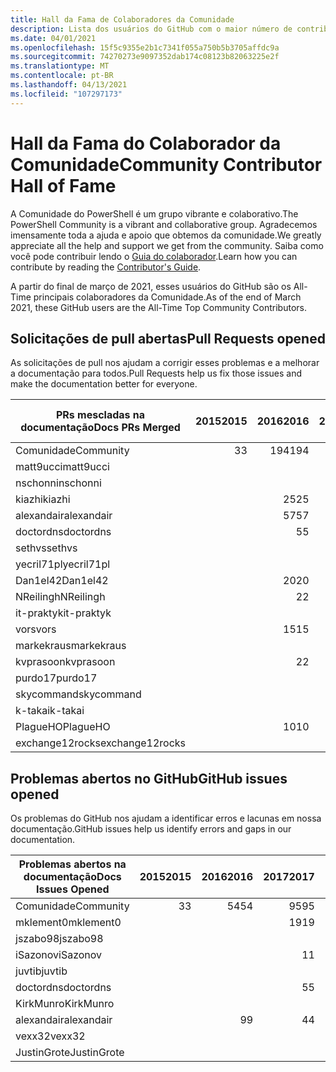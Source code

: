 ```yaml
---
title: Hall da Fama de Colaboradores da Comunidade
description: Lista dos usuários do GitHub com o maior número de contribuições para o projeto PowerShell-Doc.
ms.date: 04/01/2021
ms.openlocfilehash: 15f5c9355e2b1c7341f055a750b5b3705affdc9a
ms.sourcegitcommit: 74270273e9097352dab174c08123b82063225e2f
ms.translationtype: MT
ms.contentlocale: pt-BR
ms.lasthandoff: 04/13/2021
ms.locfileid: "107297173"
---
```

# <a name="community-contributor-hall-of-fame"></a><span data-ttu-id="a4993-103">Hall da Fama do Colaborador da Comunidade</span><span class="sxs-lookup"><span data-stu-id="a4993-103">Community Contributor Hall of Fame</span></span>

<span data-ttu-id="a4993-104">A Comunidade do PowerShell é um grupo vibrante e colaborativo.</span><span class="sxs-lookup"><span data-stu-id="a4993-104">The PowerShell Community is a vibrant and collaborative group.</span></span> <span data-ttu-id="a4993-105">Agradecemos imensamente toda a ajuda e apoio que obtemos da comunidade.</span><span class="sxs-lookup"><span data-stu-id="a4993-105">We greatly appreciate all the help and support we get from the community.</span></span> <span data-ttu-id="a4993-106">Saiba como você pode contribuir lendo o [Guia do colaborador][contrib].</span><span class="sxs-lookup"><span data-stu-id="a4993-106">Learn how you can contribute by reading the [Contributor's Guide][contrib].</span></span>

<span data-ttu-id="a4993-107">A partir do final de março de 2021, esses usuários do GitHub são os All-Time principais colaboradores da Comunidade.</span><span class="sxs-lookup"><span data-stu-id="a4993-107">As of the end of March 2021, these GitHub users are the All-Time Top Community Contributors.</span></span>

## <a name="pull-requests-opened"></a><span data-ttu-id="a4993-108">Solicitações de pull abertas</span><span class="sxs-lookup"><span data-stu-id="a4993-108">Pull Requests opened</span></span>

<span data-ttu-id="a4993-109">As solicitações de pull nos ajudam a corrigir esses problemas e a melhorar a documentação para todos.</span><span class="sxs-lookup"><span data-stu-id="a4993-109">Pull Requests help us fix those issues and make the documentation better for everyone.</span></span>

| <span data-ttu-id="a4993-110">PRs mescladas na documentação</span><span class="sxs-lookup"><span data-stu-id="a4993-110">Docs PRs Merged</span></span> | <span data-ttu-id="a4993-111">2015</span><span class="sxs-lookup"><span data-stu-id="a4993-111">2015</span></span> | <span data-ttu-id="a4993-112">2016</span><span class="sxs-lookup"><span data-stu-id="a4993-112">2016</span></span> | <span data-ttu-id="a4993-113">2017</span><span class="sxs-lookup"><span data-stu-id="a4993-113">2017</span></span> | <span data-ttu-id="a4993-114">2018</span><span class="sxs-lookup"><span data-stu-id="a4993-114">2018</span></span> | <span data-ttu-id="a4993-115">2019</span><span class="sxs-lookup"><span data-stu-id="a4993-115">2019</span></span> | <span data-ttu-id="a4993-116">2020</span><span class="sxs-lookup"><span data-stu-id="a4993-116">2020</span></span> | <span data-ttu-id="a4993-117">2021</span><span class="sxs-lookup"><span data-stu-id="a4993-117">2021</span></span> | <span data-ttu-id="a4993-118">Grande Total</span><span class="sxs-lookup"><span data-stu-id="a4993-118">Grand Total</span></span> |
| --------------- | ---: | ---: | ---: | ---: | ---: | ---: | ---: | ----------: |
| <span data-ttu-id="a4993-119">Comunidade</span><span class="sxs-lookup"><span data-stu-id="a4993-119">Community</span></span>       |    <span data-ttu-id="a4993-120">3</span><span class="sxs-lookup"><span data-stu-id="a4993-120">3</span></span> |  <span data-ttu-id="a4993-121">194</span><span class="sxs-lookup"><span data-stu-id="a4993-121">194</span></span> |  <span data-ttu-id="a4993-122">446</span><span class="sxs-lookup"><span data-stu-id="a4993-122">446</span></span> |  <span data-ttu-id="a4993-123">467</span><span class="sxs-lookup"><span data-stu-id="a4993-123">467</span></span> |  <span data-ttu-id="a4993-124">321</span><span class="sxs-lookup"><span data-stu-id="a4993-124">321</span></span> |  <span data-ttu-id="a4993-125">162</span><span class="sxs-lookup"><span data-stu-id="a4993-125">162</span></span> |   <span data-ttu-id="a4993-126">31</span><span class="sxs-lookup"><span data-stu-id="a4993-126">31</span></span> |        <span data-ttu-id="a4993-127">1624</span><span class="sxs-lookup"><span data-stu-id="a4993-127">1624</span></span> |
| <span data-ttu-id="a4993-128">matt9ucci</span><span class="sxs-lookup"><span data-stu-id="a4993-128">matt9ucci</span></span>       |      |      |  <span data-ttu-id="a4993-129">157</span><span class="sxs-lookup"><span data-stu-id="a4993-129">157</span></span> |   <span data-ttu-id="a4993-130">80</span><span class="sxs-lookup"><span data-stu-id="a4993-130">80</span></span> |   <span data-ttu-id="a4993-131">30</span><span class="sxs-lookup"><span data-stu-id="a4993-131">30</span></span> |    <span data-ttu-id="a4993-132">1</span><span class="sxs-lookup"><span data-stu-id="a4993-132">1</span></span> |    <span data-ttu-id="a4993-133">2</span><span class="sxs-lookup"><span data-stu-id="a4993-133">2</span></span> |         <span data-ttu-id="a4993-134">270</span><span class="sxs-lookup"><span data-stu-id="a4993-134">270</span></span> |
| <span data-ttu-id="a4993-135">nschonni</span><span class="sxs-lookup"><span data-stu-id="a4993-135">nschonni</span></span>        |      |      |      |   <span data-ttu-id="a4993-136">14</span><span class="sxs-lookup"><span data-stu-id="a4993-136">14</span></span> |  <span data-ttu-id="a4993-137">138</span><span class="sxs-lookup"><span data-stu-id="a4993-137">138</span></span> |   <span data-ttu-id="a4993-138">10</span><span class="sxs-lookup"><span data-stu-id="a4993-138">10</span></span> |      |         <span data-ttu-id="a4993-139">162</span><span class="sxs-lookup"><span data-stu-id="a4993-139">162</span></span> |
| <span data-ttu-id="a4993-140">kiazhi</span><span class="sxs-lookup"><span data-stu-id="a4993-140">kiazhi</span></span>          |      |   <span data-ttu-id="a4993-141">25</span><span class="sxs-lookup"><span data-stu-id="a4993-141">25</span></span> |   <span data-ttu-id="a4993-142">78</span><span class="sxs-lookup"><span data-stu-id="a4993-142">78</span></span> |   <span data-ttu-id="a4993-143">12</span><span class="sxs-lookup"><span data-stu-id="a4993-143">12</span></span> |      |      |      |         <span data-ttu-id="a4993-144">115</span><span class="sxs-lookup"><span data-stu-id="a4993-144">115</span></span> |
| <span data-ttu-id="a4993-145">alexandair</span><span class="sxs-lookup"><span data-stu-id="a4993-145">alexandair</span></span>      |      |   <span data-ttu-id="a4993-146">57</span><span class="sxs-lookup"><span data-stu-id="a4993-146">57</span></span> |    <span data-ttu-id="a4993-147">7</span><span class="sxs-lookup"><span data-stu-id="a4993-147">7</span></span> |   <span data-ttu-id="a4993-148">26</span><span class="sxs-lookup"><span data-stu-id="a4993-148">26</span></span> |    <span data-ttu-id="a4993-149">2</span><span class="sxs-lookup"><span data-stu-id="a4993-149">2</span></span> |    <span data-ttu-id="a4993-150">1</span><span class="sxs-lookup"><span data-stu-id="a4993-150">1</span></span> |      |          <span data-ttu-id="a4993-151">93</span><span class="sxs-lookup"><span data-stu-id="a4993-151">93</span></span> |
| <span data-ttu-id="a4993-152">doctordns</span><span class="sxs-lookup"><span data-stu-id="a4993-152">doctordns</span></span>       |      |    <span data-ttu-id="a4993-153">5</span><span class="sxs-lookup"><span data-stu-id="a4993-153">5</span></span> |   <span data-ttu-id="a4993-154">32</span><span class="sxs-lookup"><span data-stu-id="a4993-154">32</span></span> |   <span data-ttu-id="a4993-155">20</span><span class="sxs-lookup"><span data-stu-id="a4993-155">20</span></span> |    <span data-ttu-id="a4993-156">7</span><span class="sxs-lookup"><span data-stu-id="a4993-156">7</span></span> |    <span data-ttu-id="a4993-157">9</span><span class="sxs-lookup"><span data-stu-id="a4993-157">9</span></span> |      |          <span data-ttu-id="a4993-158">73</span><span class="sxs-lookup"><span data-stu-id="a4993-158">73</span></span> |
| <span data-ttu-id="a4993-159">sethvs</span><span class="sxs-lookup"><span data-stu-id="a4993-159">sethvs</span></span>          |      |      |    <span data-ttu-id="a4993-160">1</span><span class="sxs-lookup"><span data-stu-id="a4993-160">1</span></span> |   <span data-ttu-id="a4993-161">44</span><span class="sxs-lookup"><span data-stu-id="a4993-161">44</span></span> |      |   <span data-ttu-id="a4993-162">20</span><span class="sxs-lookup"><span data-stu-id="a4993-162">20</span></span> |      |          <span data-ttu-id="a4993-163">65</span><span class="sxs-lookup"><span data-stu-id="a4993-163">65</span></span> |
| <span data-ttu-id="a4993-164">yecril71pl</span><span class="sxs-lookup"><span data-stu-id="a4993-164">yecril71pl</span></span>      |      |      |      |      |      |   <span data-ttu-id="a4993-165">21</span><span class="sxs-lookup"><span data-stu-id="a4993-165">21</span></span> |      |          <span data-ttu-id="a4993-166">21</span><span class="sxs-lookup"><span data-stu-id="a4993-166">21</span></span> |
| <span data-ttu-id="a4993-167">Dan1el42</span><span class="sxs-lookup"><span data-stu-id="a4993-167">Dan1el42</span></span>        |      |   <span data-ttu-id="a4993-168">20</span><span class="sxs-lookup"><span data-stu-id="a4993-168">20</span></span> |      |      |      |      |      |          <span data-ttu-id="a4993-169">20</span><span class="sxs-lookup"><span data-stu-id="a4993-169">20</span></span> |
| <span data-ttu-id="a4993-170">NReilingh</span><span class="sxs-lookup"><span data-stu-id="a4993-170">NReilingh</span></span>       |      |    <span data-ttu-id="a4993-171">2</span><span class="sxs-lookup"><span data-stu-id="a4993-171">2</span></span> |      |   <span data-ttu-id="a4993-172">13</span><span class="sxs-lookup"><span data-stu-id="a4993-172">13</span></span> |    <span data-ttu-id="a4993-173">3</span><span class="sxs-lookup"><span data-stu-id="a4993-173">3</span></span> |      |      |          <span data-ttu-id="a4993-174">18</span><span class="sxs-lookup"><span data-stu-id="a4993-174">18</span></span> |
| <span data-ttu-id="a4993-175">it-praktyk</span><span class="sxs-lookup"><span data-stu-id="a4993-175">it-praktyk</span></span>      |      |      |      |   <span data-ttu-id="a4993-176">16</span><span class="sxs-lookup"><span data-stu-id="a4993-176">16</span></span> |    <span data-ttu-id="a4993-177">1</span><span class="sxs-lookup"><span data-stu-id="a4993-177">1</span></span> |      |      |          <span data-ttu-id="a4993-178">17</span><span class="sxs-lookup"><span data-stu-id="a4993-178">17</span></span> |
| <span data-ttu-id="a4993-179">vors</span><span class="sxs-lookup"><span data-stu-id="a4993-179">vors</span></span>            |      |   <span data-ttu-id="a4993-180">15</span><span class="sxs-lookup"><span data-stu-id="a4993-180">15</span></span> |    <span data-ttu-id="a4993-181">1</span><span class="sxs-lookup"><span data-stu-id="a4993-181">1</span></span> |      |      |      |      |          <span data-ttu-id="a4993-182">16</span><span class="sxs-lookup"><span data-stu-id="a4993-182">16</span></span> |
| <span data-ttu-id="a4993-183">markekraus</span><span class="sxs-lookup"><span data-stu-id="a4993-183">markekraus</span></span>      |      |      |   <span data-ttu-id="a4993-184">11</span><span class="sxs-lookup"><span data-stu-id="a4993-184">11</span></span> |    <span data-ttu-id="a4993-185">5</span><span class="sxs-lookup"><span data-stu-id="a4993-185">5</span></span> |      |      |      |          <span data-ttu-id="a4993-186">16</span><span class="sxs-lookup"><span data-stu-id="a4993-186">16</span></span> |
| <span data-ttu-id="a4993-187">kvprasoon</span><span class="sxs-lookup"><span data-stu-id="a4993-187">kvprasoon</span></span>       |      |    <span data-ttu-id="a4993-188">2</span><span class="sxs-lookup"><span data-stu-id="a4993-188">2</span></span> |    <span data-ttu-id="a4993-189">1</span><span class="sxs-lookup"><span data-stu-id="a4993-189">1</span></span> |    <span data-ttu-id="a4993-190">7</span><span class="sxs-lookup"><span data-stu-id="a4993-190">7</span></span> |    <span data-ttu-id="a4993-191">2</span><span class="sxs-lookup"><span data-stu-id="a4993-191">2</span></span> |    <span data-ttu-id="a4993-192">2</span><span class="sxs-lookup"><span data-stu-id="a4993-192">2</span></span> |      |          <span data-ttu-id="a4993-193">14</span><span class="sxs-lookup"><span data-stu-id="a4993-193">14</span></span> |
| <span data-ttu-id="a4993-194">purdo17</span><span class="sxs-lookup"><span data-stu-id="a4993-194">purdo17</span></span>         |      |      |      |   <span data-ttu-id="a4993-195">13</span><span class="sxs-lookup"><span data-stu-id="a4993-195">13</span></span> |      |      |      |          <span data-ttu-id="a4993-196">13</span><span class="sxs-lookup"><span data-stu-id="a4993-196">13</span></span> |
| <span data-ttu-id="a4993-197">skycommand</span><span class="sxs-lookup"><span data-stu-id="a4993-197">skycommand</span></span>      |      |      |    <span data-ttu-id="a4993-198">1</span><span class="sxs-lookup"><span data-stu-id="a4993-198">1</span></span> |    <span data-ttu-id="a4993-199">3</span><span class="sxs-lookup"><span data-stu-id="a4993-199">3</span></span> |    <span data-ttu-id="a4993-200">3</span><span class="sxs-lookup"><span data-stu-id="a4993-200">3</span></span> |    <span data-ttu-id="a4993-201">6</span><span class="sxs-lookup"><span data-stu-id="a4993-201">6</span></span> |      |          <span data-ttu-id="a4993-202">13</span><span class="sxs-lookup"><span data-stu-id="a4993-202">13</span></span> |
| <span data-ttu-id="a4993-203">k-takai</span><span class="sxs-lookup"><span data-stu-id="a4993-203">k-takai</span></span>         |      |      |      |    <span data-ttu-id="a4993-204">5</span><span class="sxs-lookup"><span data-stu-id="a4993-204">5</span></span> |    <span data-ttu-id="a4993-205">1</span><span class="sxs-lookup"><span data-stu-id="a4993-205">1</span></span> |    <span data-ttu-id="a4993-206">7</span><span class="sxs-lookup"><span data-stu-id="a4993-206">7</span></span> |      |          <span data-ttu-id="a4993-207">13</span><span class="sxs-lookup"><span data-stu-id="a4993-207">13</span></span> |
| <span data-ttu-id="a4993-208">PlagueHO</span><span class="sxs-lookup"><span data-stu-id="a4993-208">PlagueHO</span></span>        |      |   <span data-ttu-id="a4993-209">10</span><span class="sxs-lookup"><span data-stu-id="a4993-209">10</span></span> |      |      |    <span data-ttu-id="a4993-210">1</span><span class="sxs-lookup"><span data-stu-id="a4993-210">1</span></span> |      |      |          <span data-ttu-id="a4993-211">11</span><span class="sxs-lookup"><span data-stu-id="a4993-211">11</span></span> |
| <span data-ttu-id="a4993-212">exchange12rocks</span><span class="sxs-lookup"><span data-stu-id="a4993-212">exchange12rocks</span></span> |      |      |    <span data-ttu-id="a4993-213">7</span><span class="sxs-lookup"><span data-stu-id="a4993-213">7</span></span> |    <span data-ttu-id="a4993-214">3</span><span class="sxs-lookup"><span data-stu-id="a4993-214">3</span></span> |      |      |    <span data-ttu-id="a4993-215">1</span><span class="sxs-lookup"><span data-stu-id="a4993-215">1</span></span> |          <span data-ttu-id="a4993-216">11</span><span class="sxs-lookup"><span data-stu-id="a4993-216">11</span></span> |

## <a name="github-issues-opened"></a><span data-ttu-id="a4993-217">Problemas abertos no GitHub</span><span class="sxs-lookup"><span data-stu-id="a4993-217">GitHub issues opened</span></span>

<span data-ttu-id="a4993-218">Os problemas do GitHub nos ajudam a identificar erros e lacunas em nossa documentação.</span><span class="sxs-lookup"><span data-stu-id="a4993-218">GitHub issues help us identify errors and gaps in our documentation.</span></span>

| <span data-ttu-id="a4993-219">Problemas abertos na documentação</span><span class="sxs-lookup"><span data-stu-id="a4993-219">Docs Issues Opened</span></span> | <span data-ttu-id="a4993-220">2015</span><span class="sxs-lookup"><span data-stu-id="a4993-220">2015</span></span> | <span data-ttu-id="a4993-221">2016</span><span class="sxs-lookup"><span data-stu-id="a4993-221">2016</span></span> | <span data-ttu-id="a4993-222">2017</span><span class="sxs-lookup"><span data-stu-id="a4993-222">2017</span></span> | <span data-ttu-id="a4993-223">2018</span><span class="sxs-lookup"><span data-stu-id="a4993-223">2018</span></span> | <span data-ttu-id="a4993-224">2019</span><span class="sxs-lookup"><span data-stu-id="a4993-224">2019</span></span> | <span data-ttu-id="a4993-225">2020</span><span class="sxs-lookup"><span data-stu-id="a4993-225">2020</span></span> | <span data-ttu-id="a4993-226">2021</span><span class="sxs-lookup"><span data-stu-id="a4993-226">2021</span></span> | <span data-ttu-id="a4993-227">Grande Total</span><span class="sxs-lookup"><span data-stu-id="a4993-227">Grand Total</span></span> |
| ------------------ | ---: | ---: | ---: | ---: | ---: | ---: | ---: | ----------: |
| <span data-ttu-id="a4993-228">Comunidade</span><span class="sxs-lookup"><span data-stu-id="a4993-228">Community</span></span>          |    <span data-ttu-id="a4993-229">3</span><span class="sxs-lookup"><span data-stu-id="a4993-229">3</span></span> |   <span data-ttu-id="a4993-230">54</span><span class="sxs-lookup"><span data-stu-id="a4993-230">54</span></span> |   <span data-ttu-id="a4993-231">95</span><span class="sxs-lookup"><span data-stu-id="a4993-231">95</span></span> |  <span data-ttu-id="a4993-232">213</span><span class="sxs-lookup"><span data-stu-id="a4993-232">213</span></span> |  <span data-ttu-id="a4993-233">575</span><span class="sxs-lookup"><span data-stu-id="a4993-233">575</span></span> |  <span data-ttu-id="a4993-234">584</span><span class="sxs-lookup"><span data-stu-id="a4993-234">584</span></span> |  <span data-ttu-id="a4993-235">110</span><span class="sxs-lookup"><span data-stu-id="a4993-235">110</span></span> |        <span data-ttu-id="a4993-236">1634</span><span class="sxs-lookup"><span data-stu-id="a4993-236">1634</span></span> |
| <span data-ttu-id="a4993-237">mklement0</span><span class="sxs-lookup"><span data-stu-id="a4993-237">mklement0</span></span>          |      |      |   <span data-ttu-id="a4993-238">19</span><span class="sxs-lookup"><span data-stu-id="a4993-238">19</span></span> |   <span data-ttu-id="a4993-239">60</span><span class="sxs-lookup"><span data-stu-id="a4993-239">60</span></span> |   <span data-ttu-id="a4993-240">56</span><span class="sxs-lookup"><span data-stu-id="a4993-240">56</span></span> |   <span data-ttu-id="a4993-241">61</span><span class="sxs-lookup"><span data-stu-id="a4993-241">61</span></span> |   <span data-ttu-id="a4993-242">12</span><span class="sxs-lookup"><span data-stu-id="a4993-242">12</span></span> |         <span data-ttu-id="a4993-243">208</span><span class="sxs-lookup"><span data-stu-id="a4993-243">208</span></span> |
| <span data-ttu-id="a4993-244">jszabo98</span><span class="sxs-lookup"><span data-stu-id="a4993-244">jszabo98</span></span>           |      |      |      |    <span data-ttu-id="a4993-245">2</span><span class="sxs-lookup"><span data-stu-id="a4993-245">2</span></span> |   <span data-ttu-id="a4993-246">15</span><span class="sxs-lookup"><span data-stu-id="a4993-246">15</span></span> |    <span data-ttu-id="a4993-247">6</span><span class="sxs-lookup"><span data-stu-id="a4993-247">6</span></span> |      |          <span data-ttu-id="a4993-248">23</span><span class="sxs-lookup"><span data-stu-id="a4993-248">23</span></span> |
| <span data-ttu-id="a4993-249">iSazonov</span><span class="sxs-lookup"><span data-stu-id="a4993-249">iSazonov</span></span>           |      |      |    <span data-ttu-id="a4993-250">1</span><span class="sxs-lookup"><span data-stu-id="a4993-250">1</span></span> |    <span data-ttu-id="a4993-251">4</span><span class="sxs-lookup"><span data-stu-id="a4993-251">4</span></span> |   <span data-ttu-id="a4993-252">10</span><span class="sxs-lookup"><span data-stu-id="a4993-252">10</span></span> |    <span data-ttu-id="a4993-253">8</span><span class="sxs-lookup"><span data-stu-id="a4993-253">8</span></span> |      |          <span data-ttu-id="a4993-254">23</span><span class="sxs-lookup"><span data-stu-id="a4993-254">23</span></span> |
| <span data-ttu-id="a4993-255">juvtib</span><span class="sxs-lookup"><span data-stu-id="a4993-255">juvtib</span></span>             |      |      |      |      |      |   <span data-ttu-id="a4993-256">15</span><span class="sxs-lookup"><span data-stu-id="a4993-256">15</span></span> |    <span data-ttu-id="a4993-257">6</span><span class="sxs-lookup"><span data-stu-id="a4993-257">6</span></span> |          <span data-ttu-id="a4993-258">21</span><span class="sxs-lookup"><span data-stu-id="a4993-258">21</span></span> |
| <span data-ttu-id="a4993-259">doctordns</span><span class="sxs-lookup"><span data-stu-id="a4993-259">doctordns</span></span>          |      |      |    <span data-ttu-id="a4993-260">5</span><span class="sxs-lookup"><span data-stu-id="a4993-260">5</span></span> |    <span data-ttu-id="a4993-261">3</span><span class="sxs-lookup"><span data-stu-id="a4993-261">3</span></span> |    <span data-ttu-id="a4993-262">5</span><span class="sxs-lookup"><span data-stu-id="a4993-262">5</span></span> |    <span data-ttu-id="a4993-263">7</span><span class="sxs-lookup"><span data-stu-id="a4993-263">7</span></span> |      |          <span data-ttu-id="a4993-264">20</span><span class="sxs-lookup"><span data-stu-id="a4993-264">20</span></span> |
| <span data-ttu-id="a4993-265">KirkMunro</span><span class="sxs-lookup"><span data-stu-id="a4993-265">KirkMunro</span></span>          |      |      |      |    <span data-ttu-id="a4993-266">7</span><span class="sxs-lookup"><span data-stu-id="a4993-266">7</span></span> |    <span data-ttu-id="a4993-267">7</span><span class="sxs-lookup"><span data-stu-id="a4993-267">7</span></span> |    <span data-ttu-id="a4993-268">1</span><span class="sxs-lookup"><span data-stu-id="a4993-268">1</span></span> |      |          <span data-ttu-id="a4993-269">15</span><span class="sxs-lookup"><span data-stu-id="a4993-269">15</span></span> |
| <span data-ttu-id="a4993-270">alexandair</span><span class="sxs-lookup"><span data-stu-id="a4993-270">alexandair</span></span>         |      |    <span data-ttu-id="a4993-271">9</span><span class="sxs-lookup"><span data-stu-id="a4993-271">9</span></span> |    <span data-ttu-id="a4993-272">4</span><span class="sxs-lookup"><span data-stu-id="a4993-272">4</span></span> |    <span data-ttu-id="a4993-273">2</span><span class="sxs-lookup"><span data-stu-id="a4993-273">2</span></span> |      |      |      |          <span data-ttu-id="a4993-274">15</span><span class="sxs-lookup"><span data-stu-id="a4993-274">15</span></span> |
| <span data-ttu-id="a4993-275">vexx32</span><span class="sxs-lookup"><span data-stu-id="a4993-275">vexx32</span></span>             |      |      |      |    <span data-ttu-id="a4993-276">3</span><span class="sxs-lookup"><span data-stu-id="a4993-276">3</span></span> |   <span data-ttu-id="a4993-277">11</span><span class="sxs-lookup"><span data-stu-id="a4993-277">11</span></span> |      |      |          <span data-ttu-id="a4993-278">14</span><span class="sxs-lookup"><span data-stu-id="a4993-278">14</span></span> |
| <span data-ttu-id="a4993-279">JustinGrote</span><span class="sxs-lookup"><span data-stu-id="a4993-279">JustinGrote</span></span>        |      |      |      |    <span data-ttu-id="a4993-280">1</span><span class="sxs-lookup"><span data-stu-id="a4993-280">1</span></span> |    <span data-ttu-id="a4993-281">3</span><span class="sxs-lookup"><span data-stu-id="a4993-281">3</span></span> |    <span data-ttu-id="a4993-282">6</span><span class="sxs-lookup"><span data-stu-id="a4993-282">6</span></span> |      |          <span data-ttu-id="a4993-283">10</span><span class="sxs-lookup"><span data-stu-id="a4993-283">10</span></span> |

<!-- Link references -->
[contrib]: contributing/overview.md
